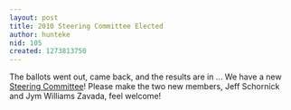 ```yaml
---
layout: post
title: 2010 Steering Committee Elected
author: hunteke
nid: 105
created: 1273813750
---
```

The ballots went out, came back, and the results are in ...  We have a new <a href='http://trilug.org/wiki/TriLUG_Steering_Committee,_2010' title='Two new members: Jeff Schornick and Jym Williams Zavada!'>Steering Committee</a>!  Please make the two new members, Jeff Schornick and Jym Williams Zavada, feel welcome!
